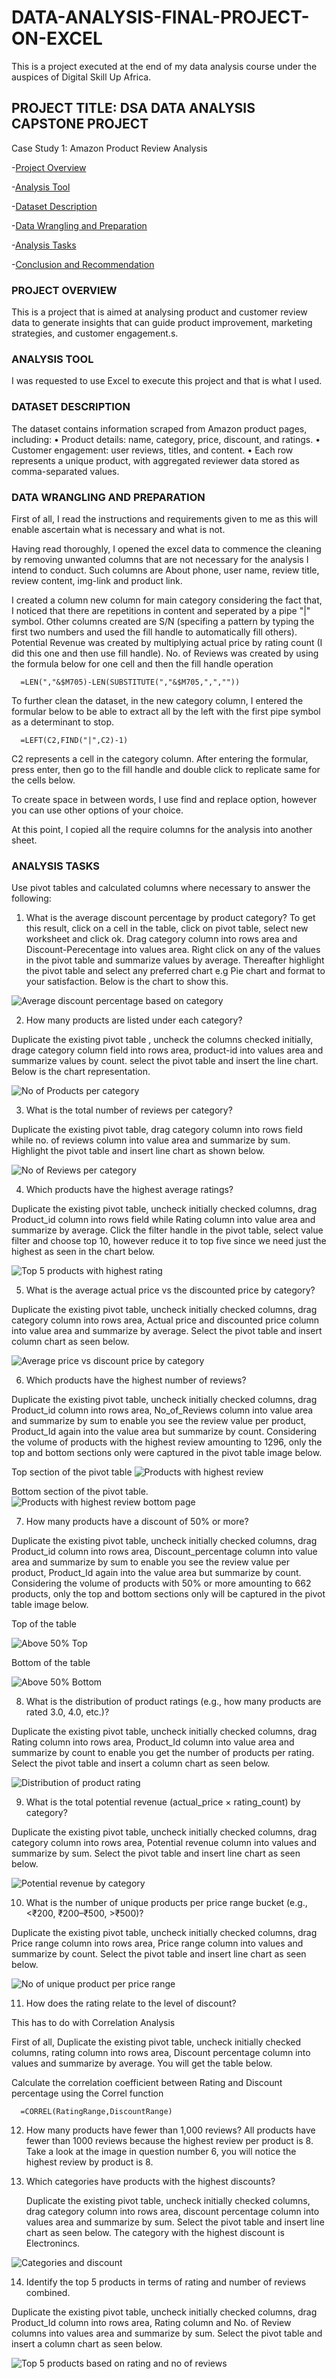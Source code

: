 # DATA-ANALYSIS-FINAL-PROJECT-ON-EXCEL

This is a project executed at the end of my data analysis course under the auspices of Digital Skill Up Africa.

## PROJECT TITLE: DSA DATA ANALYSIS CAPSTONE PROJECT 

Case Study 1: Amazon Product Review Analysis 

-[Project Overview](#project-overview)

-[Analysis Tool](#analysis-tool)

-[Dataset Description](#dataset-description)

-[Data Wrangling and Preparation](#data-wrangling-and-prepartion)

-[Analysis Tasks](#analysis-task)

-[Conclusion and Recommendation](#conclusion-and-recommendation)

### PROJECT OVERVIEW

This is a project that is aimed at analysing product and customer review data to generate insights that can guide product improvement, marketing strategies, and customer engagement.s.

### ANALYSIS TOOL
I was requested to use Excel to execute this project and that is what I used.

### DATASET DESCRIPTION
The dataset contains information scraped from Amazon product pages, including: 
•  Product details: name, category, price, discount, and ratings. 
•  Customer engagement: user reviews, titles, and content.
•  Each row represents a unique product, with aggregated reviewer data stored as comma-separated values. 

### DATA WRANGLING AND PREPARATION
First of all, I read the instructions and requirements given to me as this will enable ascertain what is necessary and what is not. 

Having read thoroughly, I opened the excel data to commence the cleaning by removing unwanted columns that are not necessary for the analysis I intend to conduct. Such columns are About phone, user name, review title, review content, img-link and product link.

I created a column new column for main category considering the fact that, I noticed that there are repetitions in content and seperated by a pipe "|" symbol. Other columns created are S/N (specifing a pattern by typing the first two numbers and used the fill handle to automatically fill others). Potential Revenue  was created by multiplying actual price by rating count (I did this one and then use fill handle). No. of Reviews was created by using the formula below for one cell and then the fill handle operation 

      =LEN(","&$M705)-LEN(SUBSTITUTE(","&$M705,",",""))

To further clean the dataset, in the new category column, I entered the formular below to be able to extract all by the left  with the first pipe symbol as a determinant to stop.

      =LEFT(C2,FIND("|",C2)-1)
C2 represents a cell in the category column. After entering the formular, press enter, then go to the fill handle and double click to replicate same for the cells below.

To create space in between words, I use find and replace option, however you can use other options of your choice.

At this point, I copied all the require columns for the analysis into another sheet.

### ANALYSIS TASKS        

Use pivot tables and calculated columns where necessary to answer the following: 

1. What is the average discount percentage by product category?
   To get this result, click on a cell in the table, click on pivot table, select new worksheet and click ok. Drag category column into rows area and Discount-Perecentage into values area. Right click on any of the values in the pivot table and summarize values by average. Thereafter highlight the pivot table and select any preferred chart e.g Pie chart and format to your satisfaction. Below is the chart to show this.

![Average discount percentage based on category](https://github.com/user-attachments/assets/79908fa7-f0a8-411e-8ccd-4078b0125855)

2. How many products are listed under each category?

Duplicate the existing pivot table , uncheck the columns checked initially, drage category column field into rows area, product-id into values area and summarize values by count. select the pivot table and insert the line chart. Below is the chart representation.

![No  of Products per category](https://github.com/user-attachments/assets/d7b368a8-9adc-4555-880a-f7d6f4649946)

3. What is the total number of reviews per category?

Duplicate the existing pivot table, drag category column into rows field while no. of reviews column into value area and summarize by sum. Highlight the pivot table and insert line chart as shown below.

![No  of Reviews per category](https://github.com/user-attachments/assets/b5a924af-3644-458c-ad0f-eb4cd45d0abe)

4. Which products have the highest average ratings?

Duplicate the existing pivot table,  uncheck initially checked columns, drag Product_id column into rows field while Rating column into value area and summarize by average. Click the filter handle in the pivot table, select value filter and choose top 10, however reduce it to top five since we need just the highest as seen in the chart below.

![Top 5 products with highest rating](https://github.com/user-attachments/assets/eaca202d-1bef-4ef5-a433-0d127be708de)

5. What is the average actual price vs the discounted price by category?

Duplicate the existing pivot table, uncheck initially checked columns, drag category column into rows area, Actual price and discounted price column into value area and summarize by average. Select the pivot table and insert column chart as seen below.

![Average price vs discount price by category](https://github.com/user-attachments/assets/c9a90789-1ef3-4c4c-87a3-a94568167caf)

6. Which products have the highest number of reviews? 

Duplicate the existing pivot table, uncheck initially checked columns, drag Product_id column into rows area, No_of_Reviews column into value area and summarize by sum to enable you see the review value per product, Product_Id again into the value area but summarize by count. Considering the volume of products with the highest review amounting to 1296, only the top and bottom sections only were captured in the pivot table image below.

Top section of the pivot table
![Products with highest review](https://github.com/user-attachments/assets/023cc223-039c-49d2-aeb4-d17158556ed9)

Bottom section of the pivot table.
![Products with highest review bottom page](https://github.com/user-attachments/assets/751a54e9-abbd-4c68-8aad-3685e5ef2158)

7. How many products have a discount of 50% or more?

Duplicate the existing pivot table, uncheck initially checked columns, drag Product_id column into rows area, Discount_percentage column into value area and summarize by sum to enable you see the review value per product, Product_Id again into the value area but summarize by count. Considering the volume of products with 50% or more amounting to 662 products, only the top and bottom sections only will be captured in the pivot table image below.

Top of the table

![Above 50% Top](https://github.com/user-attachments/assets/ba0f400e-eb3c-47a1-9d1e-78c4cb8bc046)

Bottom of the table 

![Above 50% Bottom](https://github.com/user-attachments/assets/a64edca4-bd1b-4dc3-aba1-b32def9e4c3b)

8. What is the distribution of product ratings (e.g., how many products are rated 3.0, 4.0, etc.)?

Duplicate the existing pivot table, uncheck initially checked columns, drag Rating column into rows area, Product_Id column into value area and summarize by count to enable you get the number of products per rating. Select the pivot table and insert a column chart as seen below.

![Distribution of product rating](https://github.com/user-attachments/assets/e5a1e4d6-4376-4e23-9ccd-fc5dab533ab1)

9. What is the total potential revenue (actual_price × rating_count) by category?

Duplicate the existing pivot table, uncheck initially checked columns, drag category column into rows area, Potential revenue column into values and summarize by sum. Select the pivot table and insert line chart as seen below.

![Potential revenue by category](https://github.com/user-attachments/assets/d51bd1e9-411f-4076-be50-25491e4819ba)

10. What is the number of unique products per price range bucket (e.g., <₹200, ₹200–₹500, >₹500)? 

Duplicate the existing pivot table, uncheck initially checked columns, drag Price range column into rows area, Price range column into values and summarize by count. Select the pivot table and insert line chart as seen below.

![No  of unique product per price range](https://github.com/user-attachments/assets/ac1b3c4f-686d-4a76-afff-0b49df122fae)

11. How does the rating relate to the level of discount?

This has to do with Correlation Analysis 

First of all, Duplicate the existing pivot table, uncheck initially checked columns, rating column into rows area, Discount percentage column into values and summarize by average. You will get the table below.



Calculate the correlation coefficient between Rating and Discount percentage using the Correl function 

      =CORREL(RatingRange,DiscountRange)

12. How many products have fewer than 1,000 reviews?
All products have fewer than 1000 reviews because the highest review per product is 8. Take a look at the image in question number 6, you will notice the highest review by product is 8.
    
13. Which categories have products with the highest discounts?

    Duplicate the existing pivot table, uncheck initially checked columns, drag category column into rows area, discount percentage  column into values area and summarize by sum. Select the pivot table and insert line chart as seen below. The category with the highest discount is Electronincs.

![Categories and discount](https://github.com/user-attachments/assets/bc647584-06a6-4328-a27c-5a7304c40c2c)

14. Identify the top 5 products in terms of rating and number of reviews combined.

 Duplicate the existing pivot table, uncheck initially checked columns, drag Product_Id column into rows area, Rating column and No. of Review columns into values area and summarize by sum. Select the pivot table and insert a column chart as seen below.

![Top 5 products based on rating and no  of reviews](https://github.com/user-attachments/assets/ca417da9-5c9b-426e-a213-9e8ca79a6d81)
